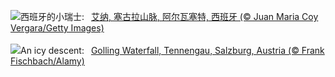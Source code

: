 ![](https://www.bing.com/th?id=OHR.AlbaceteSpain_ZH-CN1597281896_UHD.jpg&w=1000)西班牙的小瑞士:&nbsp;&ensp;[艾纳, 塞古拉山脉, 阿尔瓦塞特, 西班牙 (© Juan Maria Coy Vergara/Getty Images)](https://www.bing.com/th?id=OHR.AlbaceteSpain_ZH-CN1597281896_UHD.jpg)
<br><br/>
![](https://www.bing.com/th?id=OHR.GollingerFalls_EN-US7184224692_UHD.jpg&w=1000)An icy descent:&nbsp;&ensp;[Golling Waterfall, Tennengau, Salzburg, Austria (© Frank Fischbach/Alamy)](https://www.bing.com/th?id=OHR.GollingerFalls_EN-US7184224692_UHD.jpg)
<br><br/>
